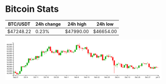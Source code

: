 # Bitcoin Stats

BTC/USDT|24h change|24h high|24h low|
|---|---|---|---|
|$47248.22|0.23%|$47990.00|$46654.00|

<img src="./chart.svg">

